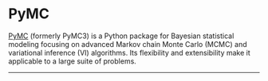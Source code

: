 # PyMC
[PyMC](https://github.com/pymc-devs/pymc) (formerly PyMC3) is a Python package for Bayesian statistical modeling focusing on advanced Markov chain Monte Carlo (MCMC) and variational inference (VI) algorithms. Its flexibility and extensibility make it applicable to a large suite of problems.
***